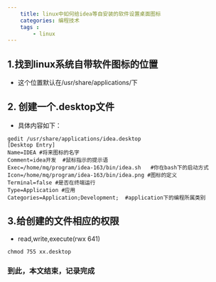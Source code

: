 ```yaml
---
    title: linux中如何给idea等自安装的软件设置桌面图标
    categories: 编程技术
    tags :
        - linux
---
```

## 1.找到linux系统自带软件图标的位置
- 这个位置默认在/usr/share/applications/下
## 2. 创建一个.desktop文件
- 具体内容如下：
```shell
gedit /usr/share/applications/idea.desktop
[Desktop Entry]
Name=IDEA #将来图标的名字
Comment=idea开发  #鼠标指示的提示语
Exec=/home/mq/program/idea-163/bin/idea.sh   #你在bash下的启动方式
Icon=/home/mq/program/idea-163/bin/idea.png #图标的定义
Terminal=false #是否在终端运行
Type=Application #应用
Categories=Application;Development;  #application下的编程所属类别
```
## 3.给创建的文件相应的权限
- read,write,execute(rwx 641)
```shell
chmod 755 xx.desktop
```
### 到此，本文结束，记录完成
